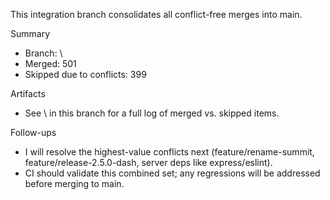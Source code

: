 This integration branch consolidates all conflict-free merges into main.

Summary
- Branch: \
- Merged: 501
- Skipped due to conflicts: 399

Artifacts
- See \ in this branch for a full log of merged vs. skipped items.

Follow-ups
- I will resolve the highest-value conflicts next (feature/rename-summit, feature/release-2.5.0-dash, server deps like express/eslint).
- CI should validate this combined set; any regressions will be addressed before merging to main.
